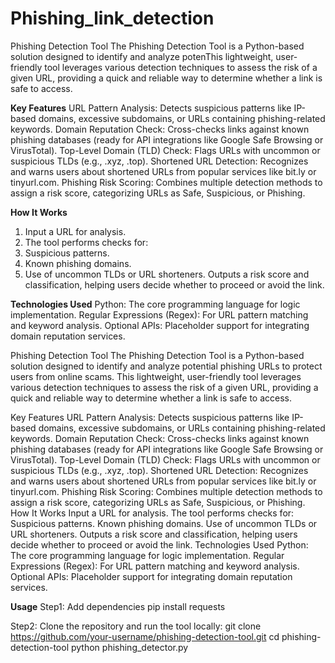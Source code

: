 # Phishing_link_detection
Phishing Detection Tool The Phishing Detection Tool is a Python-based solution designed to identify and analyze potenThis lightweight, user-friendly tool leverages various detection techniques to assess the risk of a given URL, providing a quick and reliable way to determine whether a link is safe to access.

**Key Features**
URL Pattern Analysis: Detects suspicious patterns like IP-based domains, excessive subdomains, or URLs containing phishing-related keywords.
Domain Reputation Check: Cross-checks links against known phishing databases (ready for API integrations like Google Safe Browsing or VirusTotal).
Top-Level Domain (TLD) Check: Flags URLs with uncommon or suspicious TLDs (e.g., .xyz, .top).
Shortened URL Detection: Recognizes and warns users about shortened URLs from popular services like bit.ly or tinyurl.com.
Phishing Risk Scoring: Combines multiple detection methods to assign a risk score, categorizing URLs as Safe, Suspicious, or Phishing.

**How It Works**
1. Input a URL for analysis.
2. The tool performs checks for:
3. Suspicious patterns.
4. Known phishing domains.
5. Use of uncommon TLDs or URL shorteners.
Outputs a risk score and classification, helping users decide whether to proceed or avoid the link.

**Technologies Used**
Python: The core programming language for logic implementation.
Regular Expressions (Regex): For URL pattern matching and keyword analysis.
Optional APIs: Placeholder support for integrating domain reputation services.


Phishing Detection Tool
The Phishing Detection Tool is a Python-based solution designed to identify and analyze potential phishing URLs to protect users from online scams. This lightweight, user-friendly tool leverages various detection techniques to assess the risk of a given URL, providing a quick and reliable way to determine whether a link is safe to access.

Key Features
URL Pattern Analysis: Detects suspicious patterns like IP-based domains, excessive subdomains, or URLs containing phishing-related keywords.
Domain Reputation Check: Cross-checks links against known phishing databases (ready for API integrations like Google Safe Browsing or VirusTotal).
Top-Level Domain (TLD) Check: Flags URLs with uncommon or suspicious TLDs (e.g., .xyz, .top).
Shortened URL Detection: Recognizes and warns users about shortened URLs from popular services like bit.ly or tinyurl.com.
Phishing Risk Scoring: Combines multiple detection methods to assign a risk score, categorizing URLs as Safe, Suspicious, or Phishing.
How It Works
Input a URL for analysis.
The tool performs checks for:
Suspicious patterns.
Known phishing domains.
Use of uncommon TLDs or URL shorteners.
Outputs a risk score and classification, helping users decide whether to proceed or avoid the link.
Technologies Used
Python: The core programming language for logic implementation.
Regular Expressions (Regex): For URL pattern matching and keyword analysis.
Optional APIs: Placeholder support for integrating domain reputation services.

**Usage**
Step1: Add dependencies
pip install requests

Step2: Clone the repository and run the tool locally:
git clone https://github.com/your-username/phishing-detection-tool.git
cd phishing-detection-tool
python phishing_detector.py
